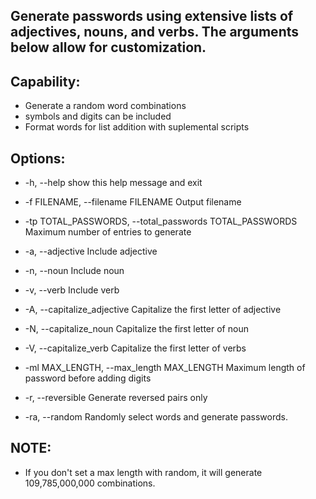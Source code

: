 ## Generate passwords using extensive lists of adjectives, nouns, and verbs. The arguments below allow for customization.

## Capability:
- Generate a random word combinations
- symbols and digits can be included
- Format words for list addition with suplemental scripts

## Options:
 - -h, --help            show this help message and exit
  
 - -f FILENAME, --filename FILENAME
                        Output filename                      
 - -tp TOTAL_PASSWORDS, --total_passwords TOTAL_PASSWORDS
                        Maximum number of entries to generate
                        
 - -a, --adjective       Include adjective
  
 - -n, --noun            Include noun
  
 - -v, --verb            Include verb
  
 - -A, --capitalize_adjective
                        Capitalize the first letter of adjective                      
 - -N, --capitalize_noun
                        Capitalize the first letter of noun                      
 - -V, --capitalize_verb
                        Capitalize the first letter of verbs
                        
 - -ml MAX_LENGTH, --max_length MAX_LENGTH
                        Maximum length of password before adding digits
                        
 - -r, --reversible      Generate reversed pairs only
  
 - -ra, --random         Randomly select words and generate passwords. 
  ## NOTE:
- If you don't set a max length  with random, it will generate 109,785,000,000 combinations.


